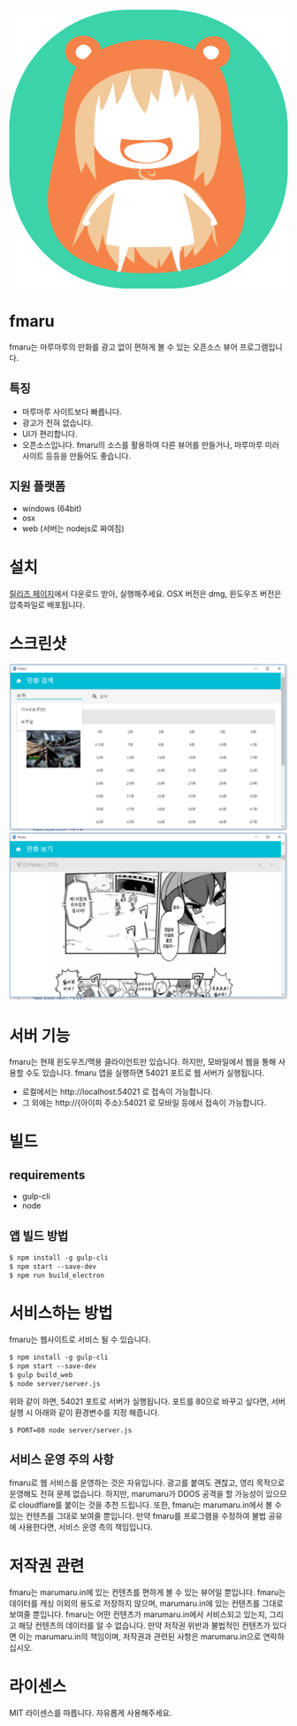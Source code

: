 ![아이콘](https://raw.githubusercontent.com/fmaru/fmaru/master/build/icon.png)
# fmaru
fmaru는 마루마루의 만화를 광고 없이 편하게 볼 수 있는 오픈소스 뷰어 프로그램입니다.

## 특징
* 마루마루 사이트보다 빠릅니다.
* 광고가 전혀 없습니다.
* UI가 편리합니다.
* 오픈소스입니다. fmaru의 소스를 활용하여 다른 뷰어를 만들거나, 마루마루 미러 사이트 등등을 만들어도 좋습니다.

## 지원 플랫폼
* windows (64bit)
* osx
* web (서버는 nodejs로 짜여짐)

# 설치
[릴리즈 페이지](https://github.com/fmaru/fmaru/releases)에서 다운로드 받아, 실행해주세요.
OSX 버전은 dmg, 윈도우즈 버전은 압축파일로 배포됩니다.

# 스크린샷
![검색](https://raw.githubusercontent.com/fmaru/fmaru/master/capture/search.png)
![만화 보기](https://raw.githubusercontent.com/fmaru/fmaru/master/capture/view.png)

# 서버 기능
fmaru는 현재 윈도우즈/맥용 클라이언트만 있습니다. 하지만, 모바일에서 웹을 통해 사용할 수도 있습니다. fmaru 앱을 실행하면 54021 포트로 웹 서버가 실행됩니다.

* 로컬에서는 http://localhost:54021 로 접속이 가능합니다.
* 그 외에는 http://{아이피 주소}:54021 로 모바일 등에서 접속이 가능합니다.

# 빌드
## requirements
 * gulp-cli
 * node

## 앱 빌드 방법
    
    $ npm install -g gulp-cli
    $ npm start --save-dev
    $ npm run build_electron

# 서비스하는 방법
 fmaru는 웹사이트로 서비스 될 수 있습니다.

    $ npm install -g gulp-cli
    $ npm start --save-dev
    $ gulp build_web
    $ node server/server.js
  
위와 같이 하면, 54021 포트로 서버가 실행됩니다. 포트를 80으로 바꾸고 싶다면, 서버 실행 시 아래와 같이 환경변수를 지정 해줍니다.

    $ PORT=80 node server/server.js

## 서비스 운영 주의 사항
fmaru로 웹 서비스를 운영하는 것은 자유입니다. 광고를 붙여도 괜찮고, 영리 목적으로 운영해도 전혀 문제 없습니다. 하지만, marumaru가 DDOS 공격을 할 가능성이 있으므로 cloudflare를 붙이는 것을 추천 드립니다. 또한, fmaru는 marumaru.in에서 볼 수 있는 컨텐츠를 그대로 보여줄 뿐입니다. 만약 fmaru를 프로그램을 수정하여 불법 공유에 사용한다면, 서비스 운영 측의 책임입니다.

# 저작권 관련
fmaru는 marumaru.in에 있는 컨텐츠를 편하게 볼 수 있는 뷰어일 뿐입니다. fmaru는 데이터를 캐싱 이외의 용도로 저장하지 않으며, marumaru.in에 있는 컨텐츠를 그대로 보여줄 뿐입니다. fmaru는 어떤 컨텐츠가 marumaru.in에서 서비스되고 있는지, 그리고 해당 컨텐츠의 데이터를 알 수 없습니다. 만약 저작권 위반과 불법적인 컨텐츠가 있다면 이는 marumaru.in의 책임이며, 저작권과 관련된 사항은 marumaru.in으로 연락하십시오.


# 라이센스
 MIT 라이센스를 따릅니다. 자유롭게 사용해주세요.
 
